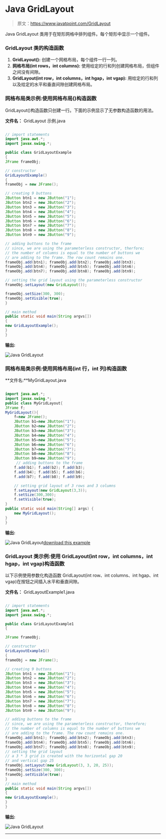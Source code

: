 # Java GridLayout

> 原文：<https://www.javatpoint.com/GridLayout>

Java GridLayout 类用于在矩形网格中排列组件。每个矩形中显示一个组件。

### GridLayout 类的构造函数

1.  **GridLayout():** 创建一个网格布局，每个组件一行一列。
2.  **网格布局(int rows，int columns):** 使用给定的行和列创建网格布局，但组件之间没有间隙。
3.  **GridLayout(int row，int columns，int hgap，int vgap):** 用给定的行和列以及给定的水平和垂直间隙创建网格布局。

### 网格布局类示例:使用网格布局()构造函数

GridLayout()构造函数只创建一行。下面的示例显示了无参数构造函数的用法。

**文件名：** GridLayout 示例.java

```java

// import statements
import java.awt.*;  
import javax.swing.*;  

public class GridLayoutExample
{  
JFrame frameObj;  

// constructor
GridLayoutExample()
{  
frameObj = new JFrame();  

// creating 9 buttons
JButton btn1 = new JButton("1");  
JButton btn2 = new JButton("2");  
JButton btn3 = new JButton("3");  
JButton btn4 = new JButton("4");  
JButton btn5 = new JButton("5");  
JButton btn6 = new JButton("6");  
JButton btn7 = new JButton("7");  
JButton btn8 = new JButton("8");  
JButton btn9 = new JButton("9");  

// adding buttons to the frame
// since, we are using the parameterless constructor, therfore; 
// the number of columns is equal to the number of buttons we 
// are adding to the frame. The row count remains one.
frameObj.add(btn1); frameObj.add(btn2); frameObj.add(btn3);
frameObj.add(btn4); frameObj.add(btn5); frameObj.add(btn6);
frameObj.add(btn7); frameObj.add(btn8); frameObj.add(btn9);  

// setting the grid layout using the parameterless constructor  
frameObj.setLayout(new GridLayout());  

frameObj.setSize(300, 300);  
frameObj.setVisible(true);  
}

// main method
public static void main(String argvs[]) 
{  
new GridLayoutExample();  
}  
}  

```

**输出:**

![Java GridLayout](../img/88a3cf42c1a218c7ed4782d36e2afd65.png)

### 网格布局类示例:使用网格布局(int 行，int 列)构造函数

**文件名:**MyGridLayout.java

```java

import java.awt.*;  
import javax.swing.*;  
public class MyGridLayout{  
JFrame f;  
MyGridLayout(){  
    f=new JFrame();  
    JButton b1=new JButton("1");  
    JButton b2=new JButton("2");  
    JButton b3=new JButton("3");  
    JButton b4=new JButton("4");  
    JButton b5=new JButton("5");  
    JButton b6=new JButton("6");  
    JButton b7=new JButton("7");  
    JButton b8=new JButton("8");  
    JButton b9=new JButton("9");  
     // adding buttons to the frame     
    f.add(b1); f.add(b2); f.add(b3);
    f.add(b4); f.add(b5); f.add(b6);
    f.add(b7); f.add(b8); f.add(b9);  

    // setting grid layout of 3 rows and 3 columns  
    f.setLayout(new GridLayout(3,3));  
    f.setSize(300,300);  
    f.setVisible(true);  
}  
public static void main(String[] args) {  
    new MyGridLayout();  
}  
}  

```

**输出:**

![Java GridLayout](../img/7de72081cbfa8604847cf5e18f6ebfca.png)[download this example](https://static.javatpoint.com/src/layout/GridLayout.zip)

### GridLayout 类示例:使用 GridLayout(int row，int columns，int hgap，int vgap)构造函数

以下示例使用参数化构造函数 GridLayout(int row、int columns、int hgap、int vgap)在按钮之间插入水平和垂直间隙。

**文件名：** GridLayoutExample1.java

```java

// import statements
import java.awt.*;  
import javax.swing.*;  

public class GridLayoutExample1
{  

JFrame frameObj;  

// constructor
GridLayoutExample1()
{  
frameObj = new JFrame();  

// creating 9 buttons
JButton btn1 = new JButton("1");  
JButton btn2 = new JButton("2");  
JButton btn3 = new JButton("3");  
JButton btn4 = new JButton("4");  
JButton btn5 = new JButton("5");  
JButton btn6 = new JButton("6");  
JButton btn7 = new JButton("7");  
JButton btn8 = new JButton("8");  
JButton btn9 = new JButton("9");  

// adding buttons to the frame
// since, we are using the parameterless constructor, therefore; 
// the number of columns is equal to the number of buttons we 
// are adding to the frame. The row count remains one.
frameObj.add(btn1); frameObj.add(btn2); frameObj.add(btn3);
frameObj.add(btn4); frameObj.add(btn5); frameObj.add(btn6);
frameObj.add(btn7); frameObj.add(btn8); frameObj.add(btn9);  
// setting the grid layout 
// a 3 * 3 grid is created with the horizontal gap 20 
// and vertical gap 25
frameObj.setLayout(new GridLayout(3, 3, 20, 25));  
frameObj.setSize(300, 300);  
frameObj.setVisible(true);  
}
// main method
public static void main(String argvs[]) 
{  
new GridLayoutExample();  
}  
}  

```

**输出:**

![Java GridLayout](../img/93c4680c052cd8af47950b8be135b569.png)

* * *